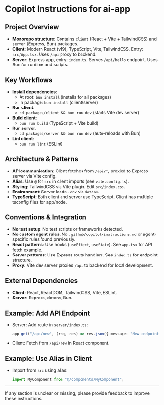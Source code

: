 # Copilot Instructions for ai-app

## Project Overview

- **Monorepo structure**: Contains `client` (React + Vite + TailwindCSS) and `server` (Express, Bun) packages.
- **Client**: Modern React (v19), TypeScript, Vite, TailwindCSS. Entry: `src/App.tsx`. Uses `/api` proxy to backend.
- **Server**: Express app, entry: `index.ts`. Serves `/api/hello` endpoint. Uses Bun for runtime and scripts.

## Key Workflows

- **Install dependencies**:
  - At root: `bun install` (installs for all packages)
  - In package: `bun install` (client/server)
- **Run client**:
  - `cd packages/client && bun run dev` (starts Vite dev server)
- **Build client**:
  - `bun run build` (TypeScript + Vite build)
- **Run server**:
  - `cd packages/server && bun run dev` (auto-reloads with Bun)
- **Lint client**:
  - `bun run lint` (ESLint)

## Architecture & Patterns

- **API communication**: Client fetches from `/api/*`, proxied to Express server via Vite config.
- **Alias**: Use `@` for `src` in client imports (see `vite.config.ts`).
- **Styling**: TailwindCSS via Vite plugin. Edit `src/index.css`.
- **Environment**: Server loads `.env` via `dotenv`.
- **TypeScript**: Both client and server use TypeScript. Client has multiple tsconfig files for app/node.

## Conventions & Integration

- **No test setup**: No test scripts or frameworks detected.
- **No custom agent rules**: No `.github/copilot-instructions.md` or agent-specific rules found previously.
- **React patterns**: Use hooks (`useEffect`, `useState`). See `App.tsx` for API fetch example.
- **Server patterns**: Use Express route handlers. See `index.ts` for endpoint structure.
- **Proxy**: Vite dev server proxies `/api` to backend for local development.

## External Dependencies

- **Client**: React, ReactDOM, TailwindCSS, Vite, ESLint.
- **Server**: Express, dotenv, Bun.

## Example: Add API Endpoint

- Server: Add route in `server/index.ts`:
  ```ts
  app.get("/api/new", (req, res) => res.json({ message: "New endpoint" }));
  ```
- Client: Fetch from `/api/new` in React component.

## Example: Use Alias in Client

- Import from `src` using alias:
  ```ts
  import MyComponent from "@/components/MyComponent";
  ```

---

If any section is unclear or missing, please provide feedback to improve these instructions.
